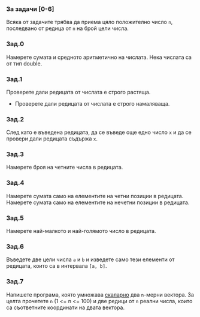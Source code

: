 ### За задачи [0-6]
Всяка от задачите трябва да приема цяло положително число `n`, последвано от редица от `n` на брой цели числа.

### Зад.0
Намерете сумата и средното аритметично на числата. Нека числата са от тип double.

### Зад.1
Проверете дали редицата от числата е строго растяща.
  * Проверете дали редицата от числата е строго намаляваща.

### Зад.2
След като е въведена редицата, да се въведе още едно число `x` и да се провери дали редицата съдържа `x`.

### Зад.3
Намерете броя на четните числа в редицата.

### Зад.4
Намерете сумата само на елементите на четни позиции в редицата. Намерете сумата само на елементите на нечетни позиции в редицата.

### Зад.5
Намерете най-малкото и най-голямото число в редицата.

### Зад.6
Въведете две цели числа `a` и `b` и изведете само тези елементи от редицата, които са в интервала `[a, b]`.

### Зад.7
Напишете програма, която умножава [скаларно](https://en.wikipedia.org/wiki/Dot_product) два `n`-мерни вектора. За целта прочетете `n` (1 <= n <= 100) и две редици от `n` реални числа, които са съответните координати на двата вектора.

